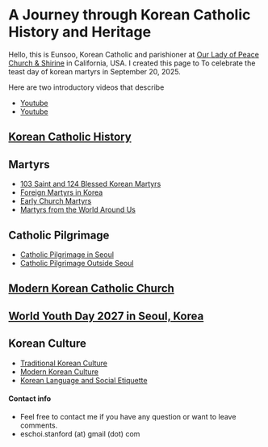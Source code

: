# A Journey through Korean Catholic History and Heritage  

Hello, this is Eunsoo, Korean Catholic and parishioner at [Our Lady of Peace Church & Shirine](https://www.olop-shrine.org/) in California, USA. I created this page to To celebrate the teast day of korean martyrs in September 20, 2025. 

Here are two introductory videos that describe 
- [Youtube]()
- [Youtube]()
  
## [Korean Catholic History]()
## Martyrs
- [103 Saint and 124 Blessed Korean Martyrs]()
- [Foreign Martyrs in Korea]()
- [Early Church Martyrs]()
- [Martyrs from the World Around Us]()

## Catholic Pilgrimage
- [Catholic Pilgrimage in Seoul]()
- [Catholic Pilgrimage Outside Seoul]()
## [Modern Korean Catholic Church]()
## [World Youth Day 2027 in Seoul, Korea]()
## Korean Culture
- [Traditional Korean Culture]()
- [Modern Korean Culture]()
- [Korean Language and Social Etiquette]()









#### Contact info
- Feel free to contact me if you have any question or want to leave comments. 
- eschoi.stanford (at) gmail (dot) com
